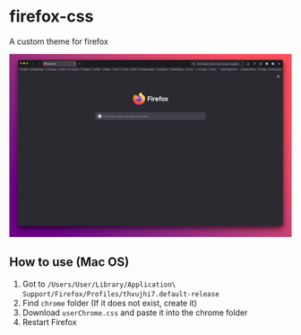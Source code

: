 # firefox-css

A custom theme for firefox

![Screenshot](https://raw.githubusercontent.com/bgebelein/firefox-css/main/firefox-css-screenshot.webp)

## How to use (Mac OS)

1. Got to `/Users/User/Library/Application\ Support/Firefox/Profiles/thvujhi7.default-release`
2. Find `chrome` folder (If it does not exist, create it)
3. Download `userChrome.css` and paste it into the chrome folder
4. Restart Firefox